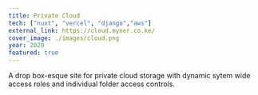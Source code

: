 ```yaml
---
title: Private Cloud
tech: ["nuxt", "vercel", "django","aws"]
external_link: https://cloud.myner.co.ke/
cover_image: ./images/cloud.png
year: 2020
featured: true
---
```


A drop box-esque site for private cloud storage with dynamic sytem wide access roles and individual folder access controls.
